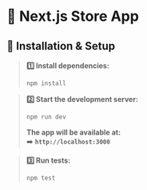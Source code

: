 # 🛒 Next.js Store App

## 🚀 Installation & Setup

> **1️⃣ Install dependencies:**
> ```sh
> npm install
> ```

> **2️⃣ Start the development server:**
> ```sh
> npm run dev
> ```
> **The app will be available at:**  
> ➡️ **`http://localhost:3000`**

> **3️⃣ Run tests:**
> ```sh
> npm test
> ```